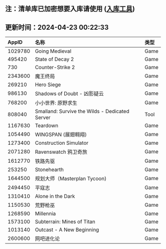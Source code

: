 ## 注：清单库已加密想要入库请使用 ([入库工具](https://github.com/BlankTMing/ManifestAutoUpdate/releases))

## 更新时间：2024-04-23 00:22:33
| AppID | 名称 | 类型  |
| :-------------------- | :----------------------------- | :----------- |
| 1029780 | Going Medieval| Game |
| 495420 | State of Decay 2| Game |
| 730 | Counter-Strike 2| Game |
| 2343600 | 魔王终局| Game |
| 269210 | Hero Siege| Game |
| 986130 | Shadows of Doubt - 凶影疑云| Game |
| 768200 | 小小世界: 原野求生| Game |
| 808040 | Smalland: Survive the Wilds - Dedicated Server| Tool |
| 1167630 | Teardown| Game |
| 1054490 | WINGSPAN (展翅翱翔)| Game |
| 1273400 | Construction Simulator| Game |
| 2071280 | Ravenswatch 鸦卫奇旅| Game |
| 1612770 | 铁路先驱| Game |
| 253250 | Stonehearth| Game |
| 1644500 | 规划大师（Masterplan Tycoon)| Game |
| 2494450 | 平寇志| Game |
| 1310410 | Alone in the Dark| Game |
| 1150530 | 荒野枪巫| Game |
| 1268590 | Millennia| Game |
| 1573100 | Subterrain: Mines of Titan| Game |
| 1013140 | Outcast - A New Beginning| Game |
| 2600600 | 网吧进化论| Game |
